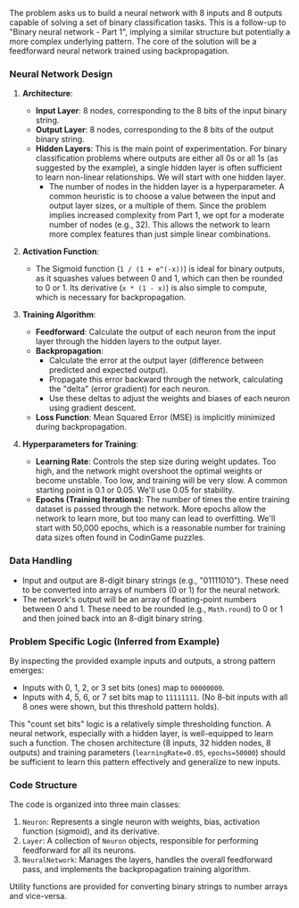 The problem asks us to build a neural network with 8 inputs and 8 outputs capable of solving a set of binary classification tasks. This is a follow-up to "Binary neural network - Part 1", implying a similar structure but potentially a more complex underlying pattern. The core of the solution will be a feedforward neural network trained using backpropagation.

### Neural Network Design

1.  **Architecture**:
    *   **Input Layer**: 8 nodes, corresponding to the 8 bits of the input binary string.
    *   **Output Layer**: 8 nodes, corresponding to the 8 bits of the output binary string.
    *   **Hidden Layers**: This is the main point of experimentation. For binary classification problems where outputs are either all 0s or all 1s (as suggested by the example), a single hidden layer is often sufficient to learn non-linear relationships. We will start with one hidden layer.
        *   The number of nodes in the hidden layer is a hyperparameter. A common heuristic is to choose a value between the input and output layer sizes, or a multiple of them. Since the problem implies increased complexity from Part 1, we opt for a moderate number of nodes (e.g., 32). This allows the network to learn more complex features than just simple linear combinations.

2.  **Activation Function**:
    *   The Sigmoid function (`1 / (1 + e^(-x))`) is ideal for binary outputs, as it squashes values between 0 and 1, which can then be rounded to 0 or 1. Its derivative (`x * (1 - x)`) is also simple to compute, which is necessary for backpropagation.

3.  **Training Algorithm**:
    *   **Feedforward**: Calculate the output of each neuron from the input layer through the hidden layers to the output layer.
    *   **Backpropagation**:
        *   Calculate the error at the output layer (difference between predicted and expected output).
        *   Propagate this error backward through the network, calculating the "delta" (error gradient) for each neuron.
        *   Use these deltas to adjust the weights and biases of each neuron using gradient descent.
    *   **Loss Function**: Mean Squared Error (MSE) is implicitly minimized during backpropagation.

4.  **Hyperparameters for Training**:
    *   **Learning Rate**: Controls the step size during weight updates. Too high, and the network might overshoot the optimal weights or become unstable. Too low, and training will be very slow. A common starting point is 0.1 or 0.05. We'll use 0.05 for stability.
    *   **Epochs (Training Iterations)**: The number of times the entire training dataset is passed through the network. More epochs allow the network to learn more, but too many can lead to overfitting. We'll start with 50,000 epochs, which is a reasonable number for training data sizes often found in CodinGame puzzles.

### Data Handling

*   Input and output are 8-digit binary strings (e.g., "01111010"). These need to be converted into arrays of numbers (0 or 1) for the neural network.
*   The network's output will be an array of floating-point numbers between 0 and 1. These need to be rounded (e.g., `Math.round`) to 0 or 1 and then joined back into an 8-digit binary string.

### Problem Specific Logic (Inferred from Example)

By inspecting the provided example inputs and outputs, a strong pattern emerges:
*   Inputs with 0, 1, 2, or 3 set bits (ones) map to `00000000`.
*   Inputs with 4, 5, 6, or 7 set bits map to `11111111`. (No 8-bit inputs with all 8 ones were shown, but this threshold pattern holds).

This "count set bits" logic is a relatively simple thresholding function. A neural network, especially with a hidden layer, is well-equipped to learn such a function. The chosen architecture (8 inputs, 32 hidden nodes, 8 outputs) and training parameters (`learningRate=0.05`, `epochs=50000`) should be sufficient to learn this pattern effectively and generalize to new inputs.

### Code Structure

The code is organized into three main classes:
1.  `Neuron`: Represents a single neuron with weights, bias, activation function (sigmoid), and its derivative.
2.  `Layer`: A collection of `Neuron` objects, responsible for performing feedforward for all its neurons.
3.  `NeuralNetwork`: Manages the layers, handles the overall feedforward pass, and implements the backpropagation training algorithm.

Utility functions are provided for converting binary strings to number arrays and vice-versa.